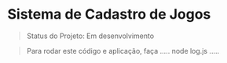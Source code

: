 <h1>Sistema de Cadastro de Jogos</h1>

> Status do Projeto: Em desenvolvimento

> Para rodar este código e aplicação, faça
.....
node log.js
.....
